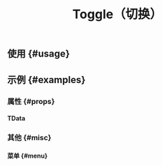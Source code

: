 ﻿---
title: Toggle（切换）
desc: "切换组件是一个包装器，允许您在两种状态之间切换。"
related:
  - /blazor/components/buttons
  - /blazor/components/icons
  - /blazor/components/switches
---

## 使用 {#usage}

<masa-example file="Examples.labs.toggles.Usage"></masa-example>

## 示例 {#examples}

### 属性 {#props}

#### TData

<masa-example file="Examples.labs.toggles.TData"></masa-example>

### 其他 {#misc}

#### 菜单 {#menu}

<masa-example file="Examples.labs.toggles.Menu"></masa-example>